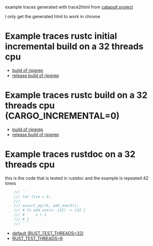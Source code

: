 example traces generated with trace2html from [catapult project](https://github.com/catapult-project/catapult)

I only get the generated html to work in chrome
# Example traces rustc initial incremental build on a 32 threads cpu
* [build of ripgrep](ripgrep_inc.html)
* [release build of ripgrep](ripgrep_release_inc.html)

# Example traces rustc build on a 32 threads cpu (CARGO_INCREMENTAL=0)
* [build of ripgrep](ripgrep.html)
* [release build of ripgrep](ripgrep_release.html)

# Example traces rustdoc on a 32 threads cpu
this is the code that is tested in rustdoc and the example is repeated 42 times
```rust
    /// ```
    /// let five = 5;
    ///
    /// assert_eq!(6, add_one(5));
    /// # fn add_one(x: i32) -> i32 {
    /// #     x + 1
    /// # }
    /// ```
```
* [default (RUST_TEST_THREADS=32)](rustdoc32.html)
* [RUST_TEST_THREADS=6](rustdoc6.html)